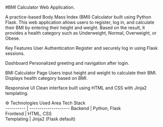 #BMI Calculator Web Application.

A practice-based Body Mass Index (BMI) Calculator built using Python Flask. This web application allows
users to register, log in, and calculate their BMI by entering their height and weight. Based on the result,
it provides a health category such as Underweight, Normal, Overweight, or Obese.


Key Features
User Authentication
Register and securely log in using Flask sessions.

Dashboard
Personalized greeting and navigation after login.

BMI Calculator Page
Users input height and weight to calculate their BMI.
Displays health category based on BMI.

Responsive UI
Clean interface built using HTML and CSS with Jinja2 templating.

⚙️ Technologies Used
    Area          Tech Stack             
 ---------- | --------------------
 Backend    | Python, Flask          
 Frontend   | HTML, CSS              
 Templating | Jinja2 (Flask default) 

